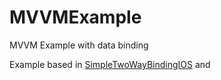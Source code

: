 # MVVMExample
MVVM Example with data binding

Example based in [SimpleTwoWayBindingIOS](https://github.com/manishkkatoch/SimpleTwoWayBindingIOS) and 
